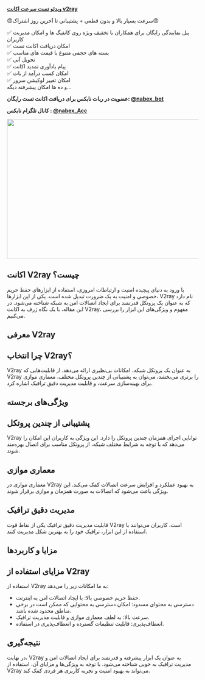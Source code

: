 <p><a class="af wr" href="https://nabex.website/wp-content/uploads/2023/02/video_2023-10-30_11-17-03.mp4" rel="noopener ugc nofollow" target="_blank"><strong>ویدئو تست سرعت اکانت v2ray</strong></a></p>

<p>😍سرعت بسیار بالا و بدون قطعی + پشتیبانی تا آخرین روز اشتراک😍</p>

<p>✅ پنل نمایندگی رایگان برای همکاران با تخفیف ویژه روی کانفیگ ها و امکان مدیریت کاربران<br />
✅ امکان دریافت اکانت تست<br />
✅ بسته های حجمی متنوع با قیمت های مناسب<br />
✅ تحویل آنی<br />
✅ پیام یادآوری تمدید اکانت<br />
✅ امکان کسب درآمد از بات<br />
✅ امکان تغییر لوکیشن سرور<br />
و ده ها امکان پیشرفته دیگه&hellip;</p>

<p><strong>عضویت در ربات نابکس برای دریافت اکانت تست رایگان: </strong><a class="af wr" href="https://t.me/nabex_bot" rel="noopener ugc nofollow" target="_blank"><strong>@nabex_bot</strong></a></p>

<p><strong>کانال تلگرام نابکس : </strong><a class="af wr" href="https://t.me/nabex_acc" rel="noopener ugc nofollow" target="_blank"><strong>@nabex_Acc</strong></a></p>

<p><img alt="" class="bg c ki xf" src="https://miro.medium.com/v2/resize:fit:700/1*LGJh8MY6I-MY7_HwW1nH4w.png" style="height:367px; width:700px" /></p>

<h2>اکانت V2ray چیست؟</h2>

<p>با ورود به دنیای پیچیده امنیت و ارتباطات امروزی، استفاده از ابزارهای حفظ حریم خصوصی و امنیت به یک ضرورت تبدیل شده است. یکی از این ابزارها، V2ray نام دارد که به عنوان یک پروتکل قدرتمند برای ایجاد اتصالات امن به شبکه شناخته می&zwnj;شود. در این مقاله، با یک نگاه ژرف به اکانت V2ray، مفهوم و ویژگی&zwnj;های این ابزار را بررسی می&zwnj;کنیم.</p>

<h2>معرفی V2ray</h2>

<h2>چرا انتخاب V2ray؟</h2>

<p>V2ray به عنوان یک پروتکل شبکه، امکانات بی&zwnj;نظیری ارائه می&zwnj;دهد. از قابلیت&zwnj;هایی که V2ray را برتری می&zwnj;بخشد، می&zwnj;توان به پشتیبانی از چندین پروتکل مختلف، معماری موازی برای بهینه&zwnj;سازی سرعت، و قابلیت مدیریت دقیق ترافیک اشاره کرد.</p>

<h2>ویژگی&zwnj;های برجسته</h2>

<h2>پشتیبانی از چندین پروتکل</h2>

<p>V2ray توانایی اجرای همزمان چندین پروتکل را دارد. این ویژگی به کاربران این امکان را می&zwnj;دهد که با توجه به شرایط مختلف شبکه، از پروتکل مناسب برای اتصال بهره&zwnj;مند شوند.</p>

<h2>معماری موازی</h2>

<p>معماری موازی در V2ray به بهبود عملکرد و افزایش سرعت اتصالات کمک می&zwnj;کند. این ویژگی باعث می&zwnj;شود که اتصالات به صورت همزمان و موازی برقرار شوند.</p>

<h2>مدیریت دقیق ترافیک</h2>

<p>قابلیت مدیریت دقیق ترافیک یکی از نقاط قوت V2ray است. کاربران می&zwnj;توانند با استفاده از این ابزار، ترافیک خود را به بهترین شکل مدیریت کنند.</p>

<h2>مزایا و کاربردها</h2>

<h2>مزایای استفاده از V2ray</h2>

<p>استفاده از V2ray به ما امکانات زیر را می&zwnj;دهد:</p>

<ul>
	<li>حفظ حریم خصوصی بالا: با ایجاد اتصالات امن به اینترنت.</li>
	<li>دسترسی به محتوای مسدود: امکان دسترسی به محتوایی که ممکن است در برخی مناطق محدود شده باشد.</li>
	<li>سرعت بالا: به لطف معماری موازی و قابلیت مدیریت ترافیک.</li>
	<li>انعطاف&zwnj;پذیری: قابلیت تنظیمات گسترده و انعطاف&zwnj;پذیری در استفاده.</li>
</ul>

<h2>نتیجه&zwnj;گیری</h2>

<p>در نهایت، V2ray به عنوان یک ابزار پیشرفته و قدرتمند برای ایجاد اتصالات امن و مدیریت ترافیک به خوبی شناخته می&zwnj;شود. با توجه به ویژگی&zwnj;ها و مزایای آن، استفاده از V2ray می&zwnj;تواند به بهبود امنیت و تجربه کاربری هر فردی کمک کند.</p>
